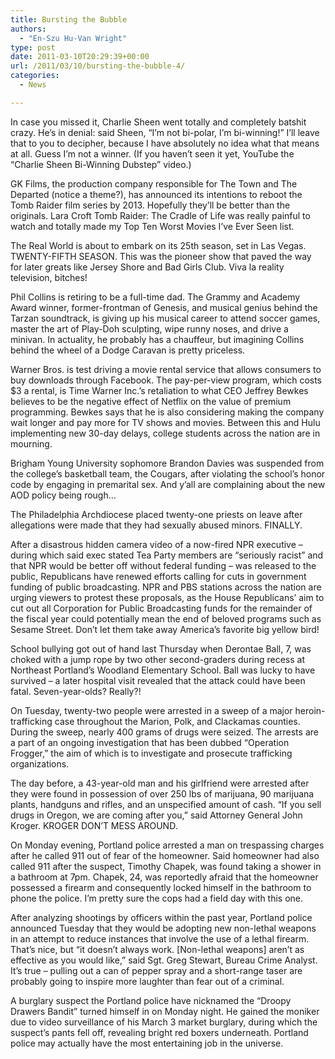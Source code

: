 ```yaml
---
title: Bursting the Bubble
authors: 
  - "En-Szu Hu-Van Wright"
type: post
date: 2011-03-10T20:29:39+00:00
url: /2011/03/10/bursting-the-bubble-4/
categories:
  - News

---
```

In case you missed it, Charlie Sheen went totally and completely batshit crazy. He’s in denial: said Sheen, “I’m not bi-polar, I’m bi-winning!” I’ll leave that to you to decipher, because I have absolutely no idea what that means at all. Guess I’m not a winner. (If you haven’t seen it yet, YouTube the “Charlie Sheen Bi-Winning Dubstep” video.)

GK Films, the production company responsible for The Town and The Departed (notice a theme?), has announced its intentions to reboot the Tomb Raider film series by 2013. Hopefully they’ll be better than the originals. Lara Croft Tomb Raider: The Cradle of Life was really painful to watch and totally made my Top Ten Worst Movies I’ve Ever Seen list.

The Real World is about to embark on its 25th season, set in Las Vegas. TWENTY-FIFTH SEASON. This was the pioneer show that paved the way for later greats like Jersey Shore and Bad Girls Club. Viva la reality television, bitches!

Phil Collins is retiring to be a full-time dad. The Grammy and Academy Award winner, former-frontman of Genesis, and musical genius behind the Tarzan soundtrack, is giving up his musical career to attend soccer games, master the art of Play-Doh sculpting, wipe runny noses, and drive a minivan. In actuality, he probably has a chauffeur, but imagining Collins behind the wheel of a Dodge Caravan is pretty priceless.

Warner Bros. is test driving a movie rental service that allows consumers to buy downloads through Facebook. The pay-per-view program, which costs $3 a rental, is Time Warner Inc.’s retaliation to what CEO Jeffrey Bewkes believes to be the negative effect of Netflix on the value of premium programming. Bewkes says that he is also considering making the company wait longer and pay more for TV shows and movies. Between this and Hulu implementing new 30-day delays, college students across the nation are in mourning.

Brigham Young University sophomore Brandon Davies was suspended from the college’s basketball team, the Cougars, after violating the school’s honor code by engaging in premarital sex. And y’all are complaining about the new AOD policy being rough…

The Philadelphia Archdiocese placed twenty-one priests on leave after allegations were made that they had sexually abused minors. FINALLY.

After a disastrous hidden camera video of a now-fired NPR executive – during which said exec stated Tea Party members are “seriously racist” and that NPR would be better off without federal funding – was released to the public, Republicans have renewed efforts calling for cuts in government funding of public broadcasting. NPR and PBS stations across the nation are urging viewers to protest these proposals, as the House Republicans’ aim to cut out all Corporation for Public Broadcasting funds for the remainder of the fiscal year could potentially mean the end of beloved programs such as Sesame Street. Don’t let them take away America’s favorite big yellow bird!

School bullying got out of hand last Thursday when Derontae Ball, 7, was choked with a jump rope by two other second-graders during recess at Northeast Portland’s Woodland Elementary School. Ball was lucky to have survived – a later hospital visit revealed that the attack could have been fatal. Seven-year-olds? Really?!

On Tuesday, twenty-two people were arrested in a sweep of a major heroin-trafficking case throughout the Marion, Polk, and Clackamas counties. During the sweep, nearly 400 grams of drugs were seized. The arrests are a part of an ongoing investigation that has been dubbed “Operation Frogger,” the aim of which is to investigate and prosecute trafficking organizations.

The day before, a 43-year-old man and his girlfriend were arrested after they were found in possession of over 250 lbs of marijuana, 90 marijuana plants, handguns and rifles, and an unspecified amount of cash. “If you sell drugs in Oregon, we are coming after you,” said Attorney General John Kroger. KROGER DON’T MESS AROUND.

On Monday evening, Portland police arrested a man on trespassing charges after he called 911 out of fear of the homeowner. Said homeowner had also called 911 after the suspect, Timothy Chapek, was found taking a shower in a bathroom at 7pm. Chapek, 24, was reportedly afraid that the homeowner possessed a firearm and consequently locked himself in the bathroom to phone the police. I’m pretty sure the cops had a field day with this one.

After analyzing shootings by officers within the past year, Portland police announced Tuesday that they would be adopting new non-lethal weapons in an attempt to reduce instances that involve the use of a lethal firearm. That’s nice, but “it doesn’t always work. [Non-lethal weapons] aren’t as effective as you would like,” said Sgt. Greg Stewart, Bureau Crime Analyst. It’s true – pulling out a can of pepper spray and a short-range taser are probably going to inspire more laughter than fear out of a criminal.

A burglary suspect the Portland police have nicknamed the “Droopy Drawers Bandit” turned himself in on Monday night. He gained the moniker due to video surveillance of his March 3 market burglary, during which the suspect’s pants fell off, revealing bright red boxers underneath. Portland police may actually have the most entertaining job in the universe.